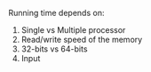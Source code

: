 Running time depends on:
1. Single vs Multiple processor
2. Read/write speed of the memory
3. 32-bits vs 64-bits
4. Input
